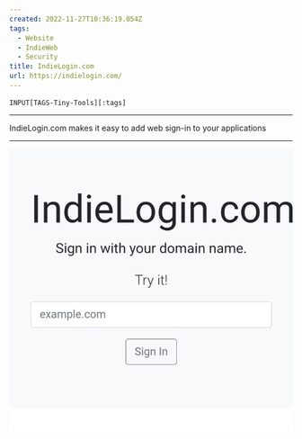 ```yaml
---
created: 2022-11-27T10:36:19.054Z
tags: 
  - Website
  - IndieWeb
  - Security
title: IndieLogin.com
url: https://indielogin.com/
---
```

```meta-bind
INPUT[TAGS-Tiny-Tools][:tags]
```

___
IndieLogin.com makes it easy to add web sign-in to your applications
___

![](_attachments/indielogin-com.jpg)
